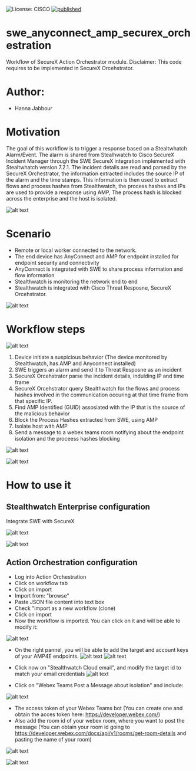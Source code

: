 ![License: CISCO](https://img.shields.io/badge/License-CISCO-blue.svg) [![published](https://static.production.devnetcloud.com/codeexchange/assets/images/devnet-published.svg)](https://developer.cisco.com/codeexchange/github/repo/aligarci/swc_amp_securex_orchestration)

# swe_anyconnect_amp_securex_orchestration
Workflow of SecureX Action Orchestrator module.
Disclaimer: This code requires to be implemented in SecureX Orcehstrator.
 
# Author:
- Hanna Jabbour
 

# Motivation
The goal of this workflow is to trigger a response based on a Stealtwhatch Alarm/Event. The alarm is shared from Stealhwatch to Cisco SecureX Incident Manager through the SWE SecureX integration implemented with Stealtwhatch version 7.2.1. The incident details are read and parsed by the SecureX Orchestrator, the information extracted includes the source IP of the alarm and the time stamps. This information is then used to extract flows and process hashes from Stealthwatch, the process hashes and IPs are used to provide a response using AMP, The process hash is blocked across the enterprise and the host is isolated.  


![alt text](https://github.com/aligarci/swc_amp_securex_orchestration/blob/master/Orchestration_.png) 



# Scenario
- Remote or local worker connected to the network.
- The end device has AnyConnect and AMP for endpoint installed for endpoint security and connectivity
- AnyConnect is integrated with SWE to share process information and flow information
- Stealthwatch is monitoring the network end to end
- Stealthwatch is integrated with Cisco Threat Resposne, SecureX Orcehstrator.


![alt text](https://github.com/aligarci/swc_amp_securex_orchestration/blob/master/scenario.png) 



# Workflow steps


![alt text](https://github.com/aligarci/swc_amp_securex_orchestration/blob/master/steps.png) 


1. Device initiate a suspicious behavior (The device monitored by Stealthwatch, has AMP and Anyconnect installed)
2. SWE triggers an alarm and send it to Threat Resposne as an incident
3. SecureX Orcehstrator parse the incident details, indulding IP and time frame
5. SecureX Orcehstrator query Stealthwatch for the flows and process hashes involved in the communication occuring at that time frame from that specific IP.
6. Find AMP Identified (GUID) assosiated with the IP that is the source of the malicious behavior
7. Block the Process Hashes extracted from SWE, using AMP
7. Isolate host with AMP 
8. Send a message to a webex teams room notifying about the endpoint isolation and the proceess hashes blocking


![alt text](https://github.com/aligarci/swc_amp_securex_orchestration/blob/master/webex_teams.png) 


![alt text](https://github.com/aligarci/swc_amp_securex_orchestration/blob/master/workflow.png) 



# How to use it

## Stealthwatch Enterprise configuration
Integrate SWE with SecureX 


![alt text](https://github.com/aligarci/swc_amp_securex_orchestration/blob/master/swc1.png) 


![alt text](https://github.com/aligarci/swc_amp_securex_orchestration/blob/master/swc2.png) 




## Action Orchestration configuration
- Log into Action Orchestration 
- Click on workflow tab
- Click on import
- Import from: "browse"
- Paste JSON file content into text box
- Check "import as a new workflow (clone)
- Click on import
- Now the workflow is imported. You can click on it and will be able to modify it:


![alt text](https://github.com/aligarci/swc_amp_securex_orchestration/blob/master/workflow2.png) 


- On the right pannel, you will be able to add the target and account keys of your AMP4E endpoints.
![alt text](https://github.com/aligarci/swc_amp_securex_orchestration/blob/master/amp.png) 
![alt text](https://github.com/aligarci/swc_amp_securex_orchestration/blob/master/amp.png) 

- Click now on "Stealthwatch Cloud email", and modify the target id to match your email credentials
![alt text](https://github.com/aligarci/swc_amp_securex_orchestration/blob/master/email.png) 

- Click on "Webex Teams Post a Message about isolation" and include:


![alt text](https://github.com/aligarci/swc_amp_securex_orchestration/blob/master/webex_teams_config.png) 


   - The access token of your Webex Teams bot (You can create one and obtain the acces token here: https://developer.webex.com/)
   - Also add the room id of your webex room, where you want to post the message (You can obtain your room id going to https://developer.webex.com/docs/api/v1/rooms/get-room-details and pasting the name of your room)
   

![alt text](https://github.com/aligarci/swc_amp_securex_orchestration/blob/master/id.png) 


![alt text](https://github.com/aligarci/swc_amp_securex_orchestration/blob/master/id2.png)



